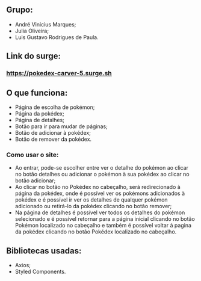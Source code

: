 ## Grupo:

- André Vinicius Marques;
- Julia Oliveira;
- Luis Gustavo Rodrigues de Paula.

## Link do surge:

### https://pokedex-carver-5.surge.sh

## O que funciona:

- Página de escolha de pokémon;
- Página da pokédex;
- Página de detalhes;
- Botão para ir para mudar de páginas;
- Botão de adicionar à pokédex;
- Botão de remover da pokédex.

### Como usar o site:

- Ao entrar, pode-se escolher entre ver o detalhe do pokémon ao clicar no botão detalhes ou adicionar o pokémon à sua pokédex ao clicar no botão adicionar;
- Ao clicar no botão no Pokédex no cabeçalho, será redirecionado à página da pokédex, onde é possível ver os pokémons adicionados à pokédex e é possível ir ver os detalhes de qualquer pokémon adicionado ou retirá-lo da pokédex clicando no botão remover;
- Na página de detalhes é possível ver todos os detalhes do pokémon selecionado e é possível retornar para a página inicial clicando no botão Pokémon localizado no cabeçalho e também é possível voltar á pagina da pokédex clicando no botão Pokédex localizado no cabeçalho.

## Bibliotecas usadas:

- Axios;
- Styled Components.
